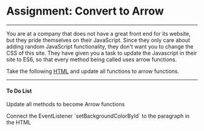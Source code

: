 <h1>Assignment: Convert to Arrow</h1>


<hr>

<p>You are at a company that does not have a great front end for its website, but they pride themselves on their JavaScript. Since they only care about adding random JavaScript functionality, they don't want you to change the CSS of this site. They have given you a task to update the Javascript in their site to ES6, so that every method being called uses arrow functions.</p>
<p>Take the following <a href="https://github.com/alirabah93/Coding-Dojo/tree/master/MERN/javaScript/fundamentals/ConvertToArrow/readMeFiles">HTML</a> and update all functions to arrow functions.</p>

<hr>

<h4>To Do List</h4>
<p>Update all methods to become Arrow functions</p>
<p>Connect the EventListener `setBackgroundColorById` to the paragraph in the HTML</p>

